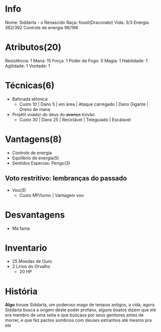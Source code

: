 # Info
Nome: Siddarta - o Renascido
Raça: fossil(Draconato)
Vida: 3/3
Energia 362/392
Controle de energia 96/196

# Atributos(20)
Resistência: 1
Mana: 15
Força: 1
Poder de Fogo: 0
Magia: 1
Habilidade: 1
Agilidade: 1
Vontade: 1

# Técnicas(6)
- Baforada atômica
	- Custo 10 | Dano 5 | em área | Ataque carregado | Dano Gigante | Dreno de mana
- Projétil voador do deus do ~~avanço~~ trovão
	- Custo 30 | Dano 25 | Reciclável | Teleguiado | Escalavel


# Vantagens(8)
- Controle de energia
- Equilíbrio de energia(5)
- Sentidos Especias: Perigo(3)
## Voto restritivo: lembranças do passado
- Voo(3)
	- Custo MP/turno | Vantagem voo

# Desvantagens
- Má fama

# Inventario
- 25 Moedas de Ouro
- 2 Lírios do Orvalho
	- 20 HP



# História
**Algo** trouxe Siddarta, um poderoso mago de tempos antigos, a vida, agora Siddarta busca a origem deste poder profano, alguns boatos dizem que ele era membro de uma seita e que buscava por seus genitores antes de morrer, e que fez pactos sombrios com deuses estranhos até mesmo pra ele